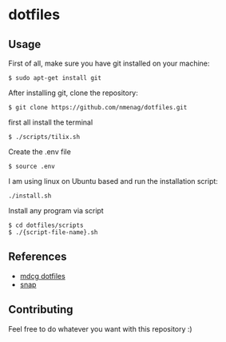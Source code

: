 # dotfiles

## Usage

First of all, make sure you have git installed on your machine:

```
$ sudo apt-get install git
```

After installing git, clone the repository:

```
$ git clone https://github.com/nmenag/dotfiles.git
```

first all install the terminal 

```
$ ./scripts/tilix.sh
```

Create the .env file

```
$ source .env
```

I am using linux on Ubuntu based and run the installation script:

```
./install.sh
```

Install any program via script

```
$ cd dotfiles/scripts
$ ./{script-file-name}.sh
```

## References

* [mdcg dotfiles](https://github.com/mdcg/dotfiles)
* [snap](https://snapcraft.io/)

## Contributing

Feel free to do whatever you want with this repository :)
